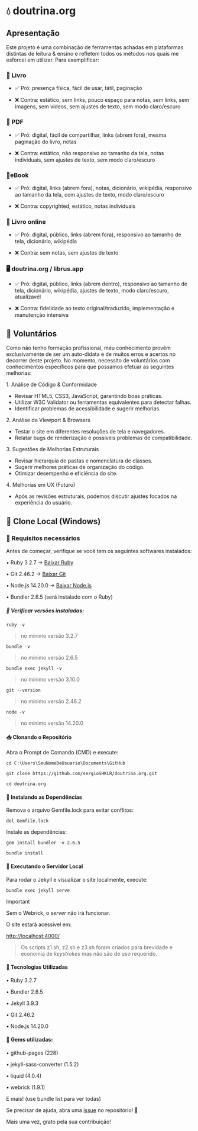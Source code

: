 # 💧 doutrina.org

## Apresentação

Este projeto é uma combinação de ferramentas achadas em plataformas distintas de leitura & ensino e refletem todos os métodos nos quais me esforcei em utilizar. Para exemplificar:

### 📕 Livro

- ✅ Pró: presença física, fácil de usar, tátil, paginação

- ❌ Contra: estático, sem links, pouco espaço para notas, sem links, sem imagens, sem vídeos, sem ajustes de texto, sem modo claro/escuro

### 📄 PDF


- ✅ Pró: digital, fácil de compartilhar, links (abrem fora), mesma paginação do livro, notas

- ❌ Contra: estático, não responsivo ao tamanho da tela, notas individuais, sem ajustes de texto, sem modo claro/escuro

### 📄eBook


- ✅ Pró: digital, links (abrem fora), notas, dicionário, wikipédia, responsivo ao tamanho da tela, com ajustes de texto, modo claro/escuro

- ❌ Contra: copyrighted, estático, notas individuais

### 📱 Livro online


- ✅ Pró: digital, público, links (abrem fora), responsivo ao tamanho de tela, dicionário, wikipédia

- ❌ Contra: sem notas, sem ajustes de texto

### 🖥️ doutrina.org / librus.app


- ✅ Pró: digital, público, links (abrem dentro), responsivo ao tamanho de tela, dicionário, wikipédia, ajustes de texto, modo claro/escuro, atualizavél

- ❌ Contra: fidelidade ao texto original/traduzido, implementação e manutenção intensiva

## 🥼 Voluntários

Como não tenho formação profissional, meu conhecimento provém exclusivamente de ser um auto-didata e de muitos erros e acertos no decorrer deste projeto. No momento, necessito de voluntários com conhecimentos específicos para que possamos efetuar as seguintes melhorias:

1️. Análise de Código & Conformidade

- Revisar HTML5, CSS3, JavaScript, garantindo boas práticas.
- Utilizar W3C Validator ou ferramentas equivalentes para detectar falhas.
- Identificar problemas de acessibilidade e sugerir melhorias.

2️. Análise de Viewport & Browsers

- Testar o site em diferentes resoluções de tela e navegadores.
- Relatar bugs de renderização e possíveis problemas de compatibilidade.

3️. Sugestões de Melhorias Estruturais

- Revisar hierarquia de pastas e nomenclatura de classes.
- Sugerir melhores práticas de organização do código.
- Otimizar desempenho e eficiência do site.

4️. Melhorias em UX (Futuro)

- Após as revisões estruturais, podemos discutir ajustes focados na experiência do usuário.

## 🎲 Clone Local (Windows)

### 📌 Requisitos necessários

Antes de começar, verifique se você tem os seguintes softwares instalados:

• Ruby 3.2.7 → [Baixar Ruby](https://rubyinstaller.org/downloads/)

• Git 2.46.2 → [Baixar Git](https://git-scm.com/downloads)

• Node.js 14.20.0 → [Baixar Node.js](https://nodejs.org/pt/download)

• Bundler 2.6.5 (será instalado com o Ruby)

##### 🔹 Verificar versões instaladas:

```
ruby -v
```
> no mínimo versão 3.2.7

```
bundle -v
```
> no mínimo versão 2.6.5

```
bundle exec jekyll -v 
```
> no mínimo versão 3.10.0

```
git --version
```
> no mínimo versão 2.46.2

```
node -v
```
> no mínimo versão 14.20.0

#### 📥 Clonando o Repositório

Abra o Prompt de Comando (CMD) e execute:

```
cd C:\Users\SeuNomeDeUsuario\Documents\GitHub
```

```
git clone https://github.com/sergioSHKLR/doutrina.org.git
```

```
cd doutrina.org
```

#### 🔧 Instalando as Dependências

Remova o arquivo Gemfile.lock para evitar conflitos:

```
del Gemfile.lock
```

Instale as dependências:

```
gem install bundler -v 2.6.5
```

```
bundle install
```

#### 🚀 Executando o Servidor Local

Para rodar o Jekyll e visualizar o site localmente, execute:

```
bundle exec jekyll serve
```
> [!IMPORTANT]
> Sem o Webrick, o *server* não irá funcionar.

O site estará acessível em:

[http://localhost:4000/](http://localhost:4000/)

> Os scripts z1.sh, z2.sh e z3.sh foram criados para brevidade e economia de *keystrokes* mas não são de uso requerido. 

#### 📌 Tecnologias Utilizadas

• Ruby 3.2.7

• Bundler 2.6.5

• Jekyll 3.9.3

• Git 2.46.2

• Node.js 14.20.0


#### 💎 Gems utilizadas:

• github-pages (228)

• jekyll-sass-converter (1.5.2)

• liquid (4.0.4)

• webrick (1.9.1)


E mais! (use bundle list para ver todas)

Se precisar de ajuda, abra uma [issue](https://github.com/sergioSHKLR/doutrina.org/issues) no repositório! 🚀


Mais uma vez, grato pela sua contribuição!
